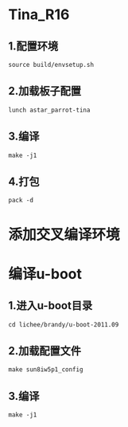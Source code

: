 # Tina_R16
## 1.配置环境
`source build/envsetup.sh`
## 2.加载板子配置
`lunch astar_parrot-tina`
## 3.编译
`make -j1`
## 4.打包
`pack -d`

# 添加交叉编译环境


# 编译u-boot
## 1.进入u-boot目录
`cd lichee/brandy/u-boot-2011.09`
## 2.加载配置文件
`make sun8iw5p1_config`
## 3.编译
`make -j1`
